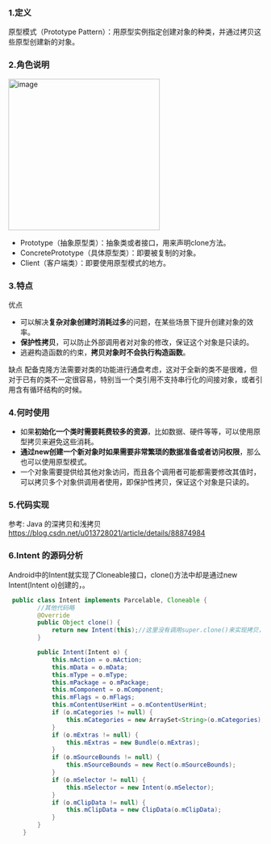 ### 1.定义
原型模式（Prototype Pattern）：用原型实例指定创建对象的种类，并通过拷贝这些原型创建新的对象。

### 2.角色说明

<img width="300" alt="image" src="https://user-images.githubusercontent.com/17560388/173756530-69982c40-1370-4733-9971-b0b31abd452b.png">


- Prototype（抽象原型类）：抽象类或者接口，用来声明clone方法。
- ConcretePrototype（具体原型类）：即要被复制的对象。
- Client（客户端类）：即要使用原型模式的地方。


### 3.特点

优点
- 可以解决**复杂对象创建时消耗过多**的问题，在某些场景下提升创建对象的效率。
- **保护性拷贝**，可以防止外部调用者对对象的修改，保证这个对象是只读的。
- 逃避构造函数的约束，**拷贝对象时不会执行构造函数**。

缺点 
配备克隆方法需要对类的功能进行通盘考虑，这对于全新的类不是很难，但对于已有的类不一定很容易，特别当一个类引用不支持串行化的间接对象，或者引用含有循环结构的时候。 

### 4.何时使用 
- 如果**初始化一个类时需要耗费较多的资源**，比如数据、硬件等等，可以使用原型拷贝来避免这些消耗。
- **通过new创建一个新对象时如果需要非常繁琐的数据准备或者访问权限**，那么也可以使用原型模式。
- 一个对象需要提供给其他对象访问，而且各个调用者可能都需要修改其值时，可以拷贝多个对象供调用者使用，即保护性拷贝，保证这个对象是只读的。


### 5.代码实现
参考: Java 的深拷贝和浅拷贝 https://blog.csdn.net/u013728021/article/details/88874984

### 6.Intent 的源码分析
Android中的Intent就实现了Cloneable接口，clone()方法中却是通过new Intent(Intent o)创建的，。
```java
 public class Intent implements Parcelable, Cloneable {
        //其他代码略
        @Override
        public Object clone() {
            return new Intent(this);//这里没有调用super.clone()来实现拷贝，而是直接通过new来创建
        }

        public Intent(Intent o) {
            this.mAction = o.mAction;
            this.mData = o.mData;
            this.mType = o.mType;
            this.mPackage = o.mPackage;
            this.mComponent = o.mComponent;
            this.mFlags = o.mFlags;
            this.mContentUserHint = o.mContentUserHint;
            if (o.mCategories != null) {
                this.mCategories = new ArraySet<String>(o.mCategories);
            }
            if (o.mExtras != null) {
                this.mExtras = new Bundle(o.mExtras);
            }
            if (o.mSourceBounds != null) {
                this.mSourceBounds = new Rect(o.mSourceBounds);
            }
            if (o.mSelector != null) {
                this.mSelector = new Intent(o.mSelector);
            }
            if (o.mClipData != null) {
                this.mClipData = new ClipData(o.mClipData);
            }
        }
    }
```


